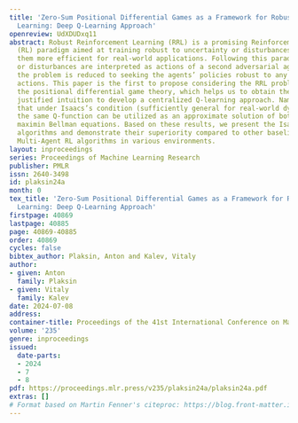 ```yaml
---
title: 'Zero-Sum Positional Differential Games as a Framework for Robust Reinforcement
  Learning: Deep Q-Learning Approach'
openreview: UdXDUDxq11
abstract: Robust Reinforcement Learning (RRL) is a promising Reinforcement Learning
  (RL) paradigm aimed at training robust to uncertainty or disturbances models, making
  them more efficient for real-world applications. Following this paradigm, uncertainty
  or disturbances are interpreted as actions of a second adversarial agent, and thus,
  the problem is reduced to seeking the agents’ policies robust to any opponent’s
  actions. This paper is the first to propose considering the RRL problems within
  the positional differential game theory, which helps us to obtain theoretically
  justified intuition to develop a centralized Q-learning approach. Namely, we prove
  that under Isaacs’s condition (sufficiently general for real-world dynamical systems),
  the same Q-function can be utilized as an approximate solution of both minimax and
  maximin Bellman equations. Based on these results, we present the Isaacs Deep Q-Network
  algorithms and demonstrate their superiority compared to other baseline RRL and
  Multi-Agent RL algorithms in various environments.
layout: inproceedings
series: Proceedings of Machine Learning Research
publisher: PMLR
issn: 2640-3498
id: plaksin24a
month: 0
tex_title: 'Zero-Sum Positional Differential Games as a Framework for Robust Reinforcement
  Learning: Deep Q-Learning Approach'
firstpage: 40869
lastpage: 40885
page: 40869-40885
order: 40869
cycles: false
bibtex_author: Plaksin, Anton and Kalev, Vitaly
author:
- given: Anton
  family: Plaksin
- given: Vitaly
  family: Kalev
date: 2024-07-08
address:
container-title: Proceedings of the 41st International Conference on Machine Learning
volume: '235'
genre: inproceedings
issued:
  date-parts:
  - 2024
  - 7
  - 8
pdf: https://proceedings.mlr.press/v235/plaksin24a/plaksin24a.pdf
extras: []
# Format based on Martin Fenner's citeproc: https://blog.front-matter.io/posts/citeproc-yaml-for-bibliographies/
---
```

